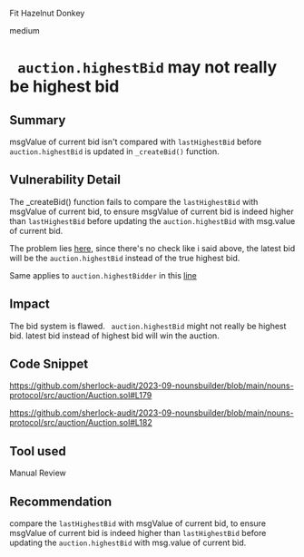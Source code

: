 Fit Hazelnut Donkey

medium

# ` auction.highestBid` may not really be highest bid

## Summary
msgValue of current bid isn't compared with `lastHighestBid` before `auction.highestBid`  is updated in `_createBid()` function.

## Vulnerability Detail
The _createBid() function fails to compare the `lastHighestBid` with msgValue of current bid, to ensure msgValue of current bid is indeed higher than `lastHighestBid` before updating the  `auction.highestBid` with msg.value of current bid.

The problem lies [here](https://github.com/sherlock-audit/2023-09-nounsbuilder/blob/main/nouns-protocol/src/auction/Auction.sol#L179), since there's no check like i said above, the latest bid will be the  `auction.highestBid` instead of the true highest bid.



Same applies to `auction.highestBidder` in this [line](https://github.com/sherlock-audit/2023-09-nounsbuilder/blob/main/nouns-protocol/src/auction/Auction.sol#L182)
## Impact
The bid system is flawed. 
` auction.highestBid` might not really be highest bid.
latest bid instead of highest bid will win the auction.


## Code Snippet
https://github.com/sherlock-audit/2023-09-nounsbuilder/blob/main/nouns-protocol/src/auction/Auction.sol#L179

https://github.com/sherlock-audit/2023-09-nounsbuilder/blob/main/nouns-protocol/src/auction/Auction.sol#L182
## Tool used

Manual Review

## Recommendation
 compare the `lastHighestBid` with msgValue of current bid, to ensure msgValue of current bid is indeed higher than `lastHighestBid` before updating the  `auction.highestBid` with msg.value of current bid.